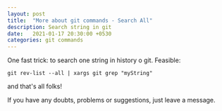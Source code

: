```yaml
---
layout: post
title:  "More about git commands - Search All"
description: Search string in git
date:   2021-01-17 20:30:00 +0530
categories: git commands
---
```


One fast trick: to search one string in history o git. Feasible:

```
git rev-list --all | xargs git grep "myString"
```

and that's all folks!

If you have any doubts, problems or suggestions, just leave a message.
